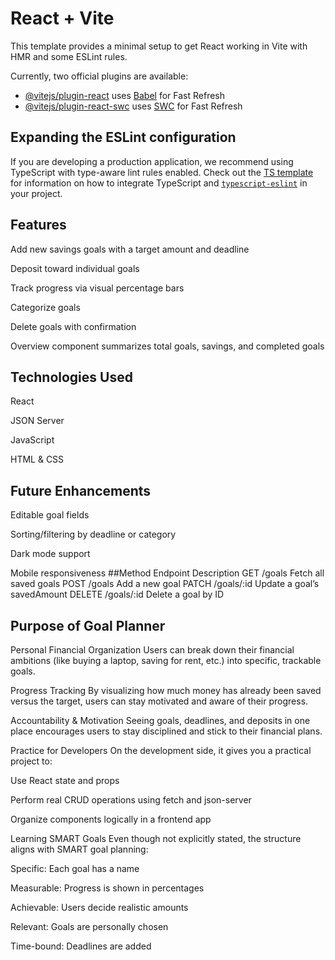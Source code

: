 # React + Vite

This template provides a minimal setup to get React working in Vite with HMR and some ESLint rules.

Currently, two official plugins are available:

- [@vitejs/plugin-react](https://github.com/vitejs/vite-plugin-react/blob/main/packages/plugin-react) uses [Babel](https://babeljs.io/) for Fast Refresh
- [@vitejs/plugin-react-swc](https://github.com/vitejs/vite-plugin-react/blob/main/packages/plugin-react-swc) uses [SWC](https://swc.rs/) for Fast Refresh

## Expanding the ESLint configuration

If you are developing a production application, we recommend using TypeScript with type-aware lint rules enabled. Check out the [TS template](https://github.com/vitejs/vite/tree/main/packages/create-vite/template-react-ts) for information on how to integrate TypeScript and [`typescript-eslint`](https://typescript-eslint.io) in your project.
## Features
 Add new savings goals with a target amount and deadline

 Deposit toward individual goals

 Track progress via visual percentage bars

 Categorize goals

 Delete goals with confirmation

 Overview component summarizes total goals, savings, and completed goals

## Technologies Used

React 

JSON Server 

JavaScript 

HTML & CSS 

## Future Enhancements
Editable goal fields 

Sorting/filtering by deadline or category

Dark mode support

Mobile responsiveness
##Method	Endpoint	Description
GET	/goals	Fetch all saved goals
POST	/goals	Add a new goal
PATCH	/goals/:id	Update a goal’s savedAmount
DELETE  /goals/:id	Delete a goal by ID

## Purpose of Goal Planner

Personal Financial Organization
Users can break down their financial ambitions (like buying a laptop, saving for rent, etc.) into specific, trackable goals.

Progress Tracking
By visualizing how much money has already been saved versus the target, users can stay motivated and aware of their progress.

Accountability & Motivation
Seeing goals, deadlines, and deposits in one place encourages users to stay disciplined and stick to their financial plans.

Practice for Developers
On the development side, it gives you a practical project to:

Use React state and props

Perform real CRUD operations using fetch and json-server

Organize components logically in a frontend app

Learning SMART Goals
Even though not explicitly stated, the structure aligns with SMART goal planning:

Specific: Each goal has a name

Measurable: Progress is shown in percentages

Achievable: Users decide realistic amounts

Relevant: Goals are personally chosen

Time-bound: Deadlines are added

